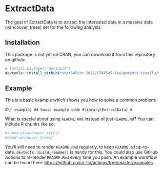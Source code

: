 
<!-- README.md is generated from README.Rmd. Please edit that file -->

# ExtractData

<!-- badges: start -->

<!-- badges: end -->

The goal of ExtractData is to extract the interested data in a massive
data (vancouver\_trees) set for the following analysis.

## Installation

This package is not yet on CRAN, you can download it from this
repository on github:

``` r
# install.packages("devtools")
devtools::install_github("stat545ubc-2021/STAT545-Assignments-tzuyilu/tree/main/Assignment_B-2/ExtractData")
```

## Example

This is a basic example which shows you how to solve a common problem:

\#`{r example} ## basic example code #library(ExtractData) #`

What is special about using `README.Rmd` instead of just `README.md`?
You can include R chunks like so:

``` r
#summary(vancouver_trees)
#head(vancouver_trees)
```

You’ll still need to render `README.Rmd` regularly, to keep `README.md`
up-to-date. `devtools::build_readme()` is handy for this. You could also
use GitHub Actions to re-render `README.Rmd` every time you push. An
example workflow can be found here:
<https://github.com/r-lib/actions/tree/master/examples>.
